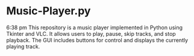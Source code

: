 # Music-Player.py
6:38 pm This repository is a music player implemented in Python using Tkinter and VLC. It allows users to play, pause, skip tracks, and stop playback. The GUI includes buttons for control and displays the currently playing track.
